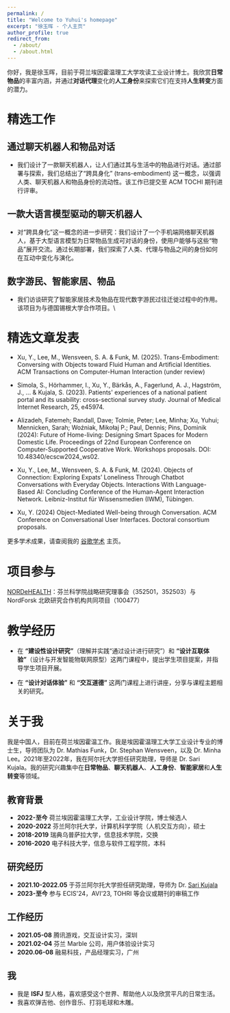 ```yaml
---
permalink: /
title: "Welcome to Yuhui's homepage"
excerpt: "徐玉晖 - 个人主页"
author_profile: true
redirect_from: 
  - /about/
  - /about.html
---
```



你好，我是徐玉晖，目前于荷兰埃因霍温理工大学攻读工业设计博士。我欣赏**日常物品**的丰富内涵，并通过**对话代理**变化的**人工身份**来探索它们在支持**人生转变**方面的潜力。

精选工作
======

通过聊天机器人和物品对话
------
- 我们设计了一款聊天机器人，让人们通过其与生活中的物品进行对话。通过部署与探索，我们总结出了“跨具身化” (trans-embodiment) 这一概念，以强调人类、聊天机器人和物品身份的流动性。该工作已提交至 ACM TOCHI 期刊进行评审。

一款大语言模型驱动的聊天机器人
------
- 对“跨具身化”这一概念的进一步研究：我们设计了一个手机端网络聊天机器人，基于大型语言模型为日常物品生成可对话的身份，使用户能够与这些“物品”展开交流。通过长期部署，我们探索了人类、代理与物品之间的身份如何在互动中变化与演化。

数字游民、智能家居、物品
------
- 我们访谈研究了智能家居技术及物品在现代数字游民过往迁徙过程中的作用。该项目为与德国锡根大学合作项目。\\

精选文章发表
======
- Xu, Y., Lee, M., Wensveen, S. A. & Funk, M. (2025). Trans-Embodiment: Conversing with Objects toward Fluid Human and Artificial Identities. ACM Transactions on Computer-Human Interaction (under review)

- Simola, S., Hörhammer, I., Xu, Y., Bärkås, A., Fagerlund, A. J., Hagström, J., ... & Kujala, S. (2023). Patients' experiences of a national patient portal and its usability: cross-sectional survey study. Journal of Medical Internet Research, 25, e45974.

- Alizadeh, Fatemeh; Randall, Dave; Tolmie, Peter; Lee, Minha; Xu, Yuhui; Mennicken, Sarah; Woźniak, Mikołaj P.; Paul, Dennis; Pins, Dominik (2024): Future of Home-living: Designing Smart Spaces for Modern Domestic Life. Proceedings of 22nd European Conference on Computer-Supported Cooperative Work. Workshops proposals. DOI: 10.48340/ecscw2024_ws02.

- Xu, Y., Lee, M., Wensveen, S. A. & Funk, M. (2024). Objects of Connection: Exploring Expats’ Loneliness Through Chatbot Conversations with Everyday Objects. Interactions With Language-Based AI: Concluding Conference of the Human-Agent Interaction Network. Leibniz-Institut für Wissensmedien (IWM), Tübingen.

- Xu, Y. (2024) Object-Mediated Well-being through Conversation. ACM Conference on Conversational User Interfaces. Doctoral consortium proposals.

更多学术成果，请查阅我的 [谷歌学术](https://scholar.google.com/citations?user=cvA0ZbQAAAAJ&hl=en) 主页。

项目参与
======
[NORDeHEALTH](https://nordehealth.eu/)：芬兰科学院战略研究理事会（352501，352503）与 NordForsk 北欧研究合作机构共同项目（100477）

教学经历
======
- 在 **“建设性设计研究”**（理解并实践“通过设计进行研究”）和 **“设计互联体验”**（设计与开发智能物联网原型）这两门课程中，提出学生项目提案，并指导学生项目开展。

- 在 **“设计对话体验”** 和 **“交互道德”** 这两门课程上进行讲座，分享与课程主题相关的研究。

关于我
======
我是中国人，目前在荷兰埃因霍温工作。我是埃因霍温理工大学工业设计专业的博士生，导师团队为 Dr. Mathias Funk，Dr. Stephan Wensveen，以及 Dr. Minha Lee。2021年至2022年，我在阿尔托大学担任研究助理，导师是 Dr. Sari Kujala。我的研究兴趣集中在**日常物品**、**聊天机器人**、**人工身份**、**智能家居**和**人生转变**等领域。

教育背景
------
- **2022-至今** 荷兰埃因霍温理工大学，工业设计学院，博士候选人
- **2020-2022** 芬兰阿尔托大学，计算机科学学院（人机交互方向），硕士
- **2018-2019** 瑞典乌普萨拉大学，信息技术学院，交换
- **2016-2020** 电子科技大学，信息与软件工程学院，本科

研究经历
------
- **2021.10-2022.05** 于芬兰阿尔托大学担任研究助理，导师为 Dr. [Sari Kujala](https://scholar.google.com/citations?user=PTwV8MUAAAAJ&hl=en&oi=ao)
- **2023-至今** 参与 ECIS'24，AVI'23, TOHRI 等会议或期刊的审稿工作

工作经历
------
- **2021.05-08** 腾讯游戏，交互设计实习，深圳
- **2021.02-04** 芬兰 Marble 公司，用户体验设计实习
- **2020.06-08** 融易科技，产品经理实习，广州

我
------
- 我是 **ISFJ** 型人格，喜欢感受这个世界、帮助他人以及欣赏平凡的日常生活。
- 我喜欢弹吉他、创作音乐、打羽毛球和木雕。








